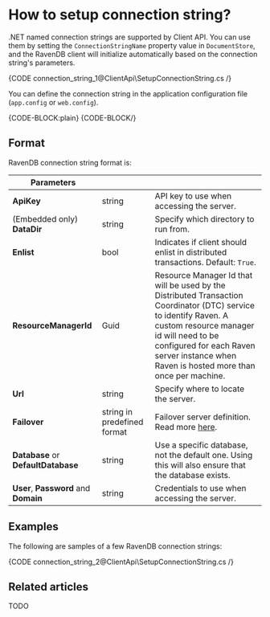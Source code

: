 # How to setup connection string?

.NET named connection strings are supported by Client API. You can use them by setting the `ConnectionStringName` property value in `DocumentStore`, and the RavenDB client will initialize automatically based on the connection string's parameters.

{CODE connection_string_1@ClientApi\SetupConnectionString.cs /}

You can define the connection string in the application configuration file (`app.config` or `web.config`).

{CODE-BLOCK:plain}
<connectionStrings>
    <add name="Local" connectionString="DataDir = ~\Data"/>
    <add name="Server" connectionString="Url = http://localhost:8080"/>
    <add name="Secure" connectionString="Url = http://localhost:8080;user=beam;password=up;ResourceManagerId=d5723e19-92ad-4531-adad-8611e6e05c8a"/>
</connectionStrings>
{CODE-BLOCK/}

## Format

RavenDB connection string format is:

| Parameters | | |
| ------------- | ------------- | ----- |
| **ApiKey** | string | API key to use when accessing the server. |
| (Embedded only) **DataDir** | string | Specify which directory to run from. |
| **Enlist** | bool | Indicates if client should enlist in distributed transactions. Default: `True`. |
| **ResourceManagerId** | Guid | Resource Manager Id that will be used by the Distributed Transaction Coordinator (DTC) service to identify Raven. A custom resource manager id will need to be configured for each Raven server instance when Raven is hosted more than once per machine. |
| **Url** | string | Specify where to locate the server. |
| **Failover** | string in predefined format | Failover server definition. Read more [here](../client-api/bundles/how-client-integrates-with-replication-bundle#failover-servers). |
| **Database** or **DefaultDatabase** | string | Use a specific database, not the default one. Using this will also ensure that the database exists. |
| **User**, **Password** and **Domain** | string | Credentials to use when accessing the server. |

## Examples

The following are samples of a few RavenDB connection strings:

{CODE connection_string_2@ClientApi\SetupConnectionString.cs /}

## Related articles

TODO